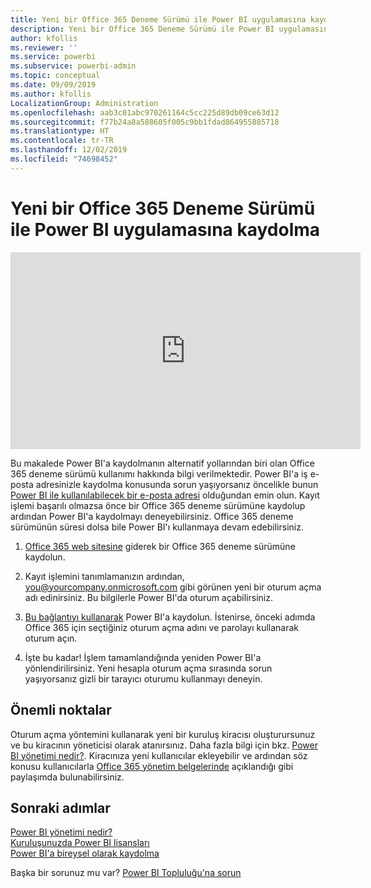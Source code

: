 ```yaml
---
title: Yeni bir Office 365 Deneme Sürümü ile Power BI uygulamasına kaydolma
description: Yeni bir Office 365 Deneme Sürümü ile Power BI uygulamasına kaydolma
author: kfollis
ms.reviewer: ''
ms.service: powerbi
ms.subservice: powerbi-admin
ms.topic: conceptual
ms.date: 09/09/2019
ms.author: kfollis
LocalizationGroup: Administration
ms.openlocfilehash: aab3c01abc970261164c5cc225d89db09ce63d12
ms.sourcegitcommit: f77b24a8a588605f005c9bb1fdad864955885718
ms.translationtype: HT
ms.contentlocale: tr-TR
ms.lasthandoff: 12/02/2019
ms.locfileid: "74698452"
---
```

# <a name="signing-up-for-power-bi-with-a-new-office-365-trial"></a>Yeni bir Office 365 Deneme Sürümü ile Power BI uygulamasına kaydolma

<iframe width="560" height="315" src="https://www.youtube.com/embed/gbSuFST-Nx4?showinfo=0" frameborder="0" allowfullscreen></iframe>

Bu makalede Power BI'a kaydolmanın alternatif yollarından biri olan Office 365 deneme sürümü kullanımı hakkında bilgi verilmektedir. Power BI'a iş e-posta adresinizle kaydolma konusunda sorun yaşıyorsanız öncelikle bunun [Power BI ile kullanılabilecek bir e-posta adresi](service-self-service-signup-for-power-bi.md#supported-email-addresses) olduğundan emin olun. Kayıt işlemi başarılı olmazsa önce bir Office 365 deneme sürümüne kaydolup ardından Power BI'a kaydolmayı deneyebilirsiniz. Office 365 deneme sürümünün süresi dolsa bile Power BI'ı kullanmaya devam edebilirsiniz.

1. [Office 365 web sitesine](https://go.microsoft.com/fwlink/p/?LinkID=403802) giderek bir Office 365 deneme sürümüne kaydolun.

1. Kayıt işlemini tanımlamanızın ardından, you@yourcompany.onmicrosoft.com gibi görünen yeni bir oturum açma adı edinirsiniz. Bu bilgilerle Power BI'da oturum açabilirsiniz.

1. [Bu bağlantıyı kullanarak](https://app.powerbi.com/signupredirect?pbi_source=web) Power BI'a kaydolun. İstenirse, önceki adımda Office 365 için seçtiğiniz oturum açma adını ve parolayı kullanarak oturum açın.

1. İşte bu kadar! İşlem tamamlandığında yeniden Power BI'a yönlendirilirsiniz. Yeni hesapla oturum açma sırasında sorun yaşıyorsanız gizli bir tarayıcı oturumu kullanmayı deneyin.

## <a name="important-considerations"></a>Önemli noktalar

Oturum açma yöntemini kullanarak yeni bir kuruluş kiracısı oluşturursunuz ve bu kiracının yöneticisi olarak atanırsınız. Daha fazla bilgi için bkz. [Power BI yönetimi nedir?](service-admin-administering-power-bi-in-your-organization.md). Kiracınıza yeni kullanıcılar ekleyebilir ve ardından söz konusu kullanıcılarla [Office 365 yönetim belgelerinde](https://support.office.com/en-sg/article/Add-users-individually-to-Office-365---Admin-Help-1970f7d6-03b5-442f-b385-5880b9c256ec) açıklandığı gibi paylaşımda bulunabilirsiniz.

## <a name="next-steps"></a>Sonraki adımlar

[Power BI yönetimi nedir?](service-admin-administering-power-bi-in-your-organization.md)  
[Kuruluşunuzda Power BI lisansları](service-admin-licensing-organization.md)  
[Power BI'a bireysel olarak kaydolma](service-self-service-signup-for-power-bi.md)

Başka bir sorunuz mu var? [Power BI Topluluğu'na sorun](https://community.powerbi.com/)